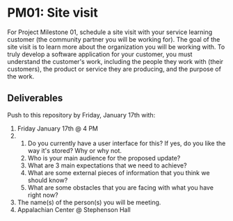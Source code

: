 # PM01: Site visit

For Project Milestone 01, schedule a site visit with your service learning customer (the community partner you will be working for). The goal of the site visit is to learn more about the organization you will be working with. To truly develop a software application for your customer, you must understand the customer's work, including the people they work with (their customers), the product or service they are producing, and the purpose of the work. 

## Deliverables

Push to this repository by Friday, January 17th with:

1. Friday January 17th @ 4 PM
2. 1. Do you currently have a user interface for this? If yes, do you like the way it's stored? Why or why not.
   2. Who is your main audience for the proposed update?
   3. What are 3 main expectations that we need to achieve?
   4. What are some external pieces of information that you think we should know?
   5. What are some obstacles that you are facing with what you have right now?
3. The name(s) of the person(s) you will be meeting.
4. Appalachian Center @ Stephenson Hall 
